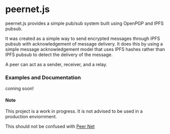 # peernet.js

peernet.js provides a simple pub/sub system built using OpenPGP and IPFS pubsub.

It was created as a simple way to send encrypted messages through
IPFS pubsub with acknowledgement of message delivery. It does this by 
using a simple message acknowledgement model that uses IPFS hashes rather
 than IPFS pubsub to detect the delivery of the message.

A peer can act as a sender, receiver, and a relay.

### Examples and Documentation

coming soon!

#### Note

This project is a work in progress. It is not advised to be used in a production enviornment.

This should not be confused with [Peer Net](https://wiki.p2pfoundation.net/Peer_Net)